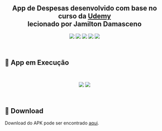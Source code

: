 **<h2 align="center">App de Despesas desenvolvido com base no curso da [Udemy](https://www.udemy.com/course/curso-de-desenvolvimento-android-oreo/)<br> lecionado por Jamilton Damasceno</h2>**

<p align="center">
    <img src="https://img.shields.io/badge/language-java-%23e52026">
    <img src="https://img.shields.io/badge/firebase--database-v19.3.1-yellow">
    <img src="https://img.shields.io/badge/firebase--auth-v19.3.2-yellow">
    <img src="https://img.shields.io/badge/material--intro-v2.0.0-informational">
    <img src="https://img.shields.io/badge/material--calendarview-v2.0.1-informational"> 
</p>

<br>

## :iphone: App em Execução
<br>
<p align=center>
    <img src="https://user-images.githubusercontent.com/29709111/89052794-9f214180-d32c-11ea-937d-528fa78b7cd5.gif" />
    <img src="https://user-images.githubusercontent.com/29709111/89053016-f45d5300-d32c-11ea-95f4-7150ccb040a0.gif" />
</p> 

<br>

## :floppy_disk: Download
   Download do APK pode ser encontrado [aqui](https://github.com/RafaelRodriguesFraga/AppDespesas/releases/tag/v1.0).
